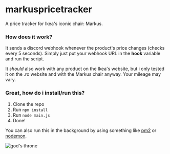 # markuspricetracker
A price tracker for Ikea's iconic chair: Markus.

### How does it work?
It sends a discord webhook whenever the product's price changes (checks every 5 seconds). Simply just put your webhook URL in the **hook** variable and run the script.

It *should* also work with any product on the Ikea's website, but i only tested it on the .ro website and with the Markus chair anyway. Your mileage may vary.

### Great, how do i install/run this?
1. Clone the repo
2. Run `npm install`
3. Run `node main.js`
4. Done!

You can also run this in the background by using something like [pm2](https://github.com/Unitech/pm2) or [nodemon](https://github.com/remy/nodemon).

![god's throne](https://www.ikea.com/ro/ro/images/products/markus-scaun-rotativ-vissle-gri-inchis__0724714_pe734597_s5.jpg?f=xl)
